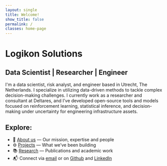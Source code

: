 ```yaml
---
layout: single
title: Welcome!
show_title: false
permalink: /
classes: home-page
---
```


# Logikon Solutions
<h2 class="typewriter gold-link">Data Scientist | Researcher | Engineer</h2>

I'm a data scientist, risk analyst, and engineer based in Utrecht, The Netherlands. I specialize in utilizing data-driven methods to tackle complex decision-making challenges. I currently work as a researcher and consultant at Deltares, and I’ve developed open-source tools and models focused on reinforcement learning, statistical inference, and decision-making under uncertainty for engineering infrastructure assets.

## Explore:

- 📄 [About us](/about_us/) — Our mission, expertise and people  
- ⚙️ [Projects](/projects/) — What we’ve been building  
- 📚 [Research](/research/) — Publications and academic work
- 📬 Connect via [email](mailto:contact@logikonsolutions.com) or on 
  <a href="https://github.com/Logikon-Solutions">Github</a> and
  <a href="https://linkedin.com/in/antonis-mavritsakis">LinkedIn</a>

